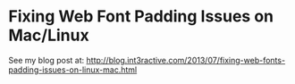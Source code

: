 # Fixing Web Font Padding Issues on Mac/Linux

See my blog post at: http://blog.int3ractive.com/2013/07/fixing-web-fonts-padding-issues-on-linux-mac.html